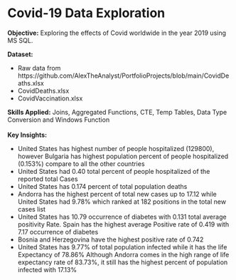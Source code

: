 # Covid-19 Data Exploration 
<strong>Objective:</strong> 
Exploring the effects of Covid worldwide in the year 2019 using MS SQL. 

<strong>Dataset:</strong>
<ul><li>Raw data from https://github.com/AlexTheAnalyst/PortfolioProjects/blob/main/CovidDeaths.xlsx</li>
<li>CovidDeaths.xlsx</li>
<li>CovidVaccination.xlsx</li>
</ul>
<strong>Skills Applied:</strong> Joins, Aggregated Functions, CTE, Temp Tables, Data Type Conversion and Windows Function
</br>
</br>
<strong>Key Insights:</strong> 
<ul>
<li>United States has highest number of people hospitalized (129800), however Bulgaria has highest population percent of people hospitalized (0.153%) compare to all the other countries</li>
<li>United States had 0.40 total percent of people hospitalized of the reported total Cases</li>
<li>United States has 0.174 percent of total population deaths</li>
<li>Andorra has the highest percent of total new cases up to 17.12 while United States had 9.78% which ranked at 182 positions in the total new cases list</li> 
<li>United States has 10.79 occurrence of diabetes with 0.131 total average positivity Rate.
  Spain has the highest average Positive rate of 0.419 with 7.17 occurrence of diabetes</li>
<li>Bosnia and Herzegovina have the highest positive rate of 0.742</li>
<li>United States has 9.77% of total population infected while it has the life Expectancy of 78.86%
  Although Andorra comes in the high range of life expectancy rate of 83.73%, it still has the highest percent of population infected with 17.13%</li>
  </ul>


